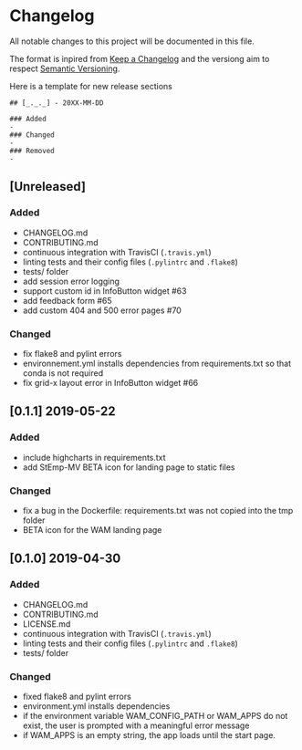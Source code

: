 # Changelog
All notable changes to this project will be documented in this file.

The format is inpired from [Keep a Changelog](http://keepachangelog.com/en/1.0.0/)
and the versiong aim to respect [Semantic Versioning](http://semver.org/spec/v2.0.0.html).

Here is a template for new release sections

```
## [_._._] - 20XX-MM-DD

### Added
-
### Changed
-
### Removed
-
```
## [Unreleased]

### Added
- CHANGELOG.md
- CONTRIBUTING.md
- continuous integration with TravisCI (`.travis.yml`)
- linting tests and their config files (`.pylintrc` and `.flake8`)
- tests/ folder
- add session error logging
- support custom id in InfoButton widget #63
- add feedback form #65
- add custom 404 and 500 error pages #70

### Changed
- fix flake8 and pylint errors
- environnement.yml installs dependencies from requirements.txt so that conda is not required
- fix grid-x layout error in InfoButton widget #66

## [0.1.1] 2019-05-22

### Added
- include highcharts in requirements.txt
- add StEmp-MV BETA icon for landing page to static files

### Changed
- fix a bug in the Dockerfile: requirements.txt was not copied into the tmp folder
- BETA icon for the WAM landing page


## [0.1.0] 2019-04-30

### Added
- CHANGELOG.md
- CONTRIBUTING.md
- LICENSE.md
- continuous integration with TravisCI (`.travis.yml`)
- linting tests and their config files (`.pylintrc` and `.flake8`)
- tests/ folder

### Changed
- fixed flake8 and pylint errors
- environment.yml installs dependencies
- if the environment variable WAM_CONFIG_PATH or WAM_APPS do not exist, the user is prompted with a meaningful error message
- if  WAM_APPS is an empty string, the app loads until the start page.
